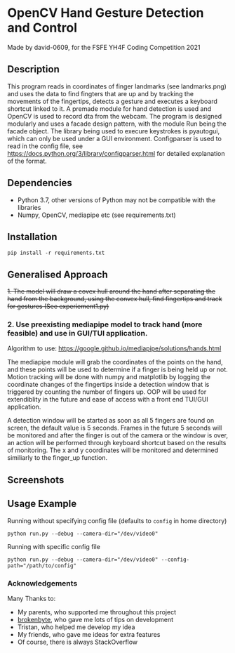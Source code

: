 # OpenCV Hand Gesture Detection and Control
Made by david-0609, for the FSFE YH4F Coding Competition 2021

## Description
This program reads in coordinates of finger landmarks (see landmarks.png) and uses the data to find fingters that are up and by tracking the movements of the fingertips, detects a gesture and executes a keyboard shortcut linked to it. A premade module for hand detection is used and OpenCV is used to record dta from the webcam. The program is designed modularly and uses a facade design pattern, with the module Run being the facade object. The library being used to execure keystrokes is pyautogui, which can only be used under a GUI environment. Configparser is used to read in the config file, see https://docs.python.org/3/library/configparser.html for detailed explanation of the format.

## Dependencies
- Python 3.7, other versions of Python may not be compatible with the libraries
- Numpy, OpenCV, mediapipe etc (see requirements.txt)

## Installation
	pip install -r requirements.txt

## Generalised Approach
<s> 1. The model will draw a covex hull around the hand after separating the hand from the background, using the convex hull, find fingertips and track for gestures (See experiement1.py) </s>
### 2. Use preexisting mediapipe model to track hand (more feasible) and use in GUI/TUI application.
Algorithm to use: https://google.github.io/mediapipe/solutions/hands.html

The mediapipe module will grab the coordinates of the points on the hand, and these points will be used to determine if a finger is being held up or not. Motion tracking will be done with numpy and matplotlib by logging the coordinate changes of the fingertips inside a detection window that is triggered by counting the number of fingers up.
OOP will be used for extendiblity in the future and ease of access with a front end TUI/GUI application.  

A detection window will be started as soon as all 5 fingers are found on screen, the default value is 5 seconds. Frames in the future 5 seconds will be monitored and after the finger is out of the camera or the window is over, an action will be performed through keyboard shortcut based on the results of monitoring. The x and y coordinates will be monitored and determined similiarly to the finger_up function.

## Screenshots

## Usage Example

Running without specifying config file (defaults to `config` in home directory)

`python run.py --debug --camera-dir="/dev/video0"`

Running with specific config file

`python run.py --debug --camera-dir="/dev/video0" --config-path="/path/to/config"`
  
### Acknowledgements

Many Thanks to:
- My parents, who supported me throughout this project
- [brokenbyte](https://gitlab.com/brokenbyte/), who gave me lots of tips on development
- Tristan, who helped me develop my idea
- My friends, who gave me ideas for extra features
- Of course, there is always StackOverflow
